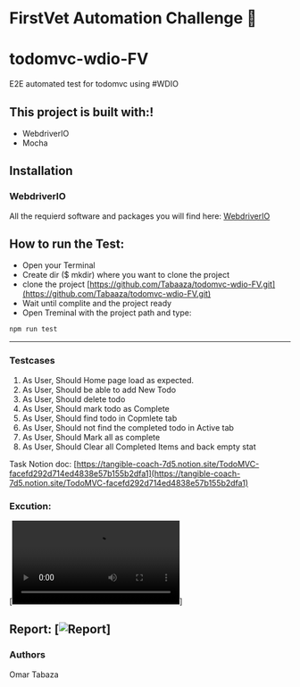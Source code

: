 # FirstVet Automation Challenge 🚀 

# todomvc-wdio-FV
E2E automated test for todomvc using #WDIO

## This project is built with:!
- WebdriverIO
- Mocha

## Installation

### WebdriverIO
All the requierd software and packages you will find here: [WebdriverIO](https://webdriver.io/docs/gettingstarted.html)

## How to run the Test:
- Open your Terminal
- Create dir ($ mkdir) where you want to clone the project 
- clone the project [https://github.com/Tabaaza/todomvc-wdio-FV.git](https://github.com/Tabaaza/todomvc-wdio-FV.git)
- Wait until complite and the project ready
- Open Treminal with the project path and type:
```sh
npm run test 
```

--- 

### Testcases

1. As User, Should Home page load as expected.
2. As User, Should be able to add New Todo
3. As User, Should delete todo
4. As User, Should mark todo as Complete
5. As User, Should find todo in Copmlete tab
6. As User, Should not find the completed todo in Active tab
7. As User, Should Mark all as complete
8. As User, Should Clear all Completed Items and back empty stat

Task Notion doc: 
[https://tangible-coach-7d5.notion.site/TodoMVC-facefd292d714ed4838e57b155b2dfa1](https://tangible-coach-7d5.notion.site/TodoMVC-facefd292d714ed4838e57b155b2dfa1)

### Excution: 
[![Excution](https://github.com/Tabaaza/todomvc-wdio-FV/raw/main/github_Media/Run.mov)]

Report: 
[![Report](https://github.com/Tabaaza/todomvc-wdio-FV/raw/main/github_Media/Report.png)]
---
### Authors
Omar Tabaza 